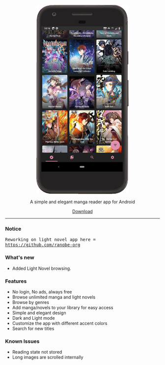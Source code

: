 <p align="center">
  <img width="300" src="https://github.com/AP-Atul/mangatain/blob/main/assets/app.gif" alt="app gif">
</p>

<p align="center">
  A simple and elegant manga reader app for Android
</p>

<p align="center">
  <a href="https://github.com/AP-Atul/mangatain/releases/download/v0.2/mangatain.apk" > Download </a>
</p>


---
### Notice
<samp>Reworking on light novel app here = https://github.com/ranobe-org</samp>

### What's new
* Added Light Novel browsing.


### Features

* No login, No ads, always free
* Browse unlimited manga and light novels
* Browse by genres
* Add manga/novels to your library for easy access
* Simple and elegant design
* Dark and Light mode
* Customize the app with different accent colors
* Search for new titles


### Known Issues

* Reading state not stored
* Long images are scrolled internally
